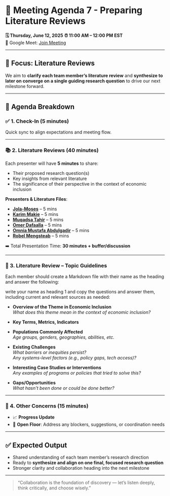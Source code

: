 # 🧠 Meeting Agenda 7 - Preparing Literature Reviews

**🗓 Thursday, June 12, 2025**
**⏰ 11:00 AM – 12:00 PM EST**  
🔗 Google Meet: [Join Meeting](https://meet.google.com/vwg-rvnb-rmf)

---

## 🎯 Focus: Literature Reviews  

We aim to **clarify each team member’s literature review** and **synthesize to
later on converge on a single guiding research question** to drive our next
milestone forward.

---

## 🧭 Agenda Breakdown

### ✅ 1. Check-In (5 minutes)  

Quick sync to align expectations and meeting flow.

---

### 📚 2. Literature Reviews (40 minutes)  

Each presenter will have **5 minutes** to share:

- Their proposed research question(s)  
- Key insights from relevant literature  
- The significance of their perspective in the context of economic inclusion

**Presenters & Literature Files**:
<!-- markdownlint-disable MD013 -->
- **[Jola-Moses](../../0_domain_study/Research%20Resources/Jolas_research.md)** – 5 mins  
- **[Karim Makie](../../0_domain_study/Research%20Resources/Karims_research.md)** – 5 mins  
- **[Muqadsa Tahir](../../0_domain_study/Research%20Resources/Muqadsas_research.md)** – 5 mins  
- **[Omer Dafaalla](../../0_domain_study/Research%20Resources/Omers_research.md)** – 5 mins  
- **[Omnia Mustafa Abdulgadir](../../0_domain_study/Research%20Resources/Omnias_research.md)** – 5 mins  
- **[Robel Mengsteab](../../0_domain_study/Research%20Resources/Robels_research.md)** – 5 mins  
<!-- markdownlint-enable MD013 -->
➡️ Total Presentation Time: **30 minutes + buffer/discussion**

---

### 📝 3. Literature Review – Topic Guidelines  

Each member should create a Markdown file with their name as the heading and
answer the following:

 write your name as heading 1 and copy the questions and answer them, including
  current and relevant sources as needed:

- **Overview of the Theme in Economic Inclusion**  
  _What does this theme mean in the context of economic inclusion?_

- **Key Terms, Metrics, Indicators**

- **Populations Commonly Affected**  
  _Age groups, genders, geographies, abilities, etc._

- **Existing Challenges**  
  _What barriers or inequities persist?_  
  _Any systems-level factors (e.g., policy gaps, tech access)?_

- **Interesting Case Studies or Interventions**  
  _Any examples of programs or policies that tried to solve this?_

- **Gaps/Opportunities**  
  _What hasn’t been done or could be done better?_

---

### 💬 4. Other Concerns (15 minutes)

- 📈 **Progress Update**  
- 🚧 **Open Floor**: Address any blockers, suggestions, or coordination needs

---

## ✅ Expected Output

- Shared understanding of each team member’s research direction  
- Ready to **synthesize and align on one final, focused research question**  
- Stronger clarity and collaboration heading into the next milestone

---

> “Collaboration is the foundation of discovery — let’s listen deeply, think
> critically, and choose wisely.”
